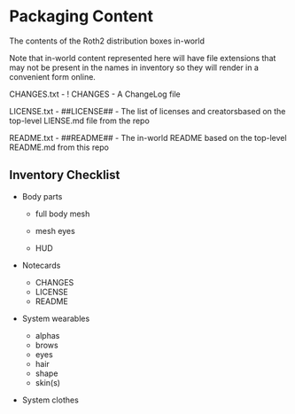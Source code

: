 # Packaging Content

The contents of the Roth2 distribution boxes in-world

Note that in-world content represented here will have file extensions
that may not be present in the names in inventory so they will render
in a convenient form online.

CHANGES.txt - ! CHANGES - A ChangeLog file

LICENSE.txt - ##LICENSE## - The list of licenses and creatorsbased on the top-level LIENSE.md file from the repo

README.txt - ##README## - The in-world README based on the top-level README.md from this repo

## Inventory Checklist

* Body parts

  * full body mesh
  * mesh eyes

  * HUD

* Notecards

  * CHANGES
  * LICENSE
  * README

* System wearables

  * alphas
  * brows
  * eyes
  * hair
  * shape
  * skin(s)

* System clothes
